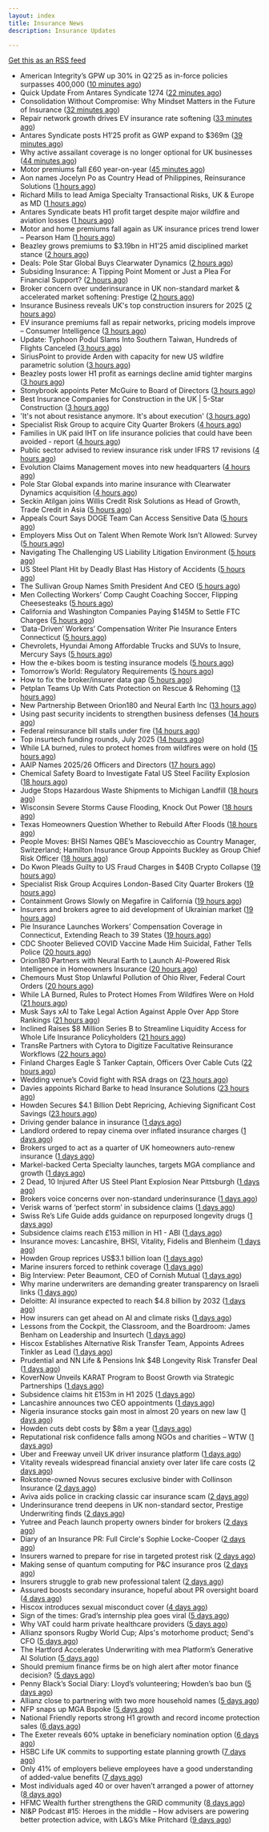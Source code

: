 ```yaml
---
layout: index
title: Insurance News
description: Insurance Updates

---
```


[Get this as an RSS feed](/insurance.rss)

<!-- news_marker starts -->
- American Integrity’s GPW up 30% in Q2’25 as in-force policies surpasses 400,000 ([10 minutes ago](https://www.reinsurancene.ws/american-integritys-gpw-up-30-in-q225-as-in-force-policies-surpasses-400000/))
- Quick Update From Antares Syndicate 1274 ([22 minutes ago](https://insurance-edge.net/2025/08/13/quick-update-from-antares-syndicate-1274/))
- Consolidation Without Compromise: Why Mindset Matters in the Future of Insurance ([32 minutes ago](https://insurance-edge.net/2025/08/13/consolidation-without-compromise-why-mindset-matters-in-the-future-of-insurance/))
- Repair network growth drives EV insurance rate softening ([33 minutes ago](https://www.postonline.co.uk/personal/7958883/repair-network-growth-drives-ev-insurance-rate-softening))
- Antares Syndicate posts H1’25 profit as GWP expand to $369m ([39 minutes ago](https://www.reinsurancene.ws/antares-syndicate-posts-h125-profit-as-gwp-expand-to-369m/))
- Why active assailant coverage is no longer optional for UK businesses ([44 minutes ago](https://www.insurancebusinessmag.com/uk/news/breaking-news/why-active-assailant-coverage-is-no-longer-optional-for-uk-businesses-545990.aspx))
- Motor premiums fall £60 year-on-year ([45 minutes ago](https://www.postonline.co.uk/personal/7958884/motor-premiums-fall-%C2%A360-year-on-year))
- Aon names Jocelyn Po as Country Head of Philippines, Reinsurance Solutions ([1 hours ago](https://www.reinsurancene.ws/aon-names-jocelyn-po-as-country-head-of-philippines-reinsurance-solutions/))
- Richard Mills to lead Amiga Specialty Transactional Risks, UK & Europe as MD ([1 hours ago](https://www.reinsurancene.ws/richard-mills-to-lead-amiga-specialty-transactional-risks-uk-europe-as-md/))
- Antares Syndicate beats H1 profit target despite major wildfire and aviation losses ([1 hours ago](https://www.insurancebusinessmag.com/uk/news/breaking-news/antares-syndicate-beats-h1-profit-target-despite-major-wildfire-and-aviation-losses-545978.aspx))
- Motor and home premiums fall again as UK insurance prices trend lower – Pearson Ham ([1 hours ago](https://www.insurancebusinessmag.com/uk/news/auto-motor/motor-and-home-premiums-fall-again-as-uk-insurance-prices-trend-lower--pearson-ham-545977.aspx))
- Beazley grows premiums to $3.19bn in H1’25 amid disciplined market stance ([2 hours ago](https://www.reinsurancene.ws/beazley-grows-premiums-to-3-19bn-in-h125-amid-disciplined-market-stance/))
- Deals: Pole Star Global Buys Clearwater Dynamics ([2 hours ago](https://insurance-edge.net/2025/08/13/deals-pole-star-global-buys-clearwater-dynamics/))
- Subsiding Insurance: A Tipping Point Moment or Just a Plea For Financial Support? ([2 hours ago](https://insurance-edge.net/2025/08/13/subsiding-insurance-a-tipping-point-moment-or-just-a-plea-for-financial-support/))
- Broker concern over underinsurance in UK non-standard market & accelerated market softening: Prestige ([2 hours ago](https://www.reinsurancene.ws/broker-concern-over-underinsurance-in-uk-non-standard-market-accelerated-market-softening-prestige/))
- Insurance Business reveals UK's top construction insurers for 2025 ([2 hours ago](https://www.insurancebusinessmag.com/uk/news/construction-engineering/insurance-business-reveals-uks-top-construction-insurers-for-2025-545976.aspx))
- EV insurance premiums fall as repair networks, pricing models improve – Consumer Intelligence ([3 hours ago](https://www.insurancebusinessmag.com/uk/news/auto-motor/ev-insurance-premiums-fall-as-repair-networks-pricing-models-improve--consumer-intelligence-545964.aspx))
- Update: Typhoon Podul Slams Into Southern Taiwan, Hundreds of Flights Canceled ([3 hours ago](https://www.insurancejournal.com/news/international/2025/08/13/835521.htm))
- SiriusPoint to provide Arden with capacity for new US wildfire parametric solution ([3 hours ago](https://www.reinsurancene.ws/siriuspoint-to-provide-arden-with-capacity-for-new-us-wildfire-parametric-solution/))
- Beazley posts lower H1 profit as earnings decline amid tighter margins ([3 hours ago](https://www.insurancebusinessmag.com/uk/news/breaking-news/beazley-posts-lower-h1-profit-as-earnings-decline-amid-tighter-margins-545957.aspx))
- Stonybrook appoints Peter McGuire to Board of Directors ([3 hours ago](https://www.reinsurancene.ws/stonybrook-appoints-peter-mcguire-to-board-of-directors/))
- Best Insurance Companies for Construction in the UK | 5-Star Construction ([3 hours ago](https://www.insurancebusinessmag.com/uk/best-insurance/best-insurance-companies-for-construction-in-the-uk--5star-construction-544185.aspx))
- 'It's not about resistance anymore. It's about execution' ([3 hours ago](https://www.insurancebusinessmag.com/uk/news/technology/its-not-about-resistance-anymore--its-about-execution-544054.aspx))
- Specialist Risk Group to acquire City Quarter Brokers ([4 hours ago](https://www.insurancebusinessmag.com/uk/news/breaking-news/specialist-risk-group-to-acquire-city-quarter-brokers-545954.aspx))
- Families in UK paid IHT on life insurance policies that could have been avoided - report ([4 hours ago](https://www.insurancebusinessmag.com/uk/news/life-insurance/families-in-uk-paid-iht-on-life-insurance-policies-that-could-have-been-avoided--report-545953.aspx))
- Public sector advised to review insurance risk under IFRS 17 revisions ([4 hours ago](https://www.insurancebusinessmag.com/uk/news/breaking-news/public-sector-advised-to-review-insurance-risk-under-ifrs-17-revisions-545952.aspx))
- Evolution Claims Management moves into new headquarters ([4 hours ago](https://www.insurancebusinessmag.com/uk/news/breaking-news/evolution-claims-management-moves-into-new-headquarters-545951.aspx))
- Pole Star Global expands into marine insurance with Clearwater Dynamics acquisition ([4 hours ago](https://www.reinsurancene.ws/pole-star-global-expands-into-marine-insurance-with-clearwater-dynamics-acquisition/))
- Seckin Atilgan joins Willis Credit Risk Solutions as Head of Growth, Trade Credit in Asia ([5 hours ago](https://www.reinsurancene.ws/seckin-atilgan-joins-willis-credit-risk-solutions-as-head-of-growth-trade-credit-in-asia/))
- Appeals Court Says DOGE Team Can Access Sensitive Data ([5 hours ago](https://www.insurancejournal.com/news/national/2025/08/13/835493.htm))
- Employers Miss Out on Talent When Remote Work Isn’t Allowed: Survey ([5 hours ago](https://www.insurancejournal.com/news/national/2025/08/13/835489.htm))
- Navigating The Challenging US Liability Litigation Environment ([5 hours ago](https://www.insurancejournal.com/news/national/2025/08/13/835502.htm))
- US Steel Plant Hit by Deadly Blast Has History of Accidents ([5 hours ago](https://www.insurancejournal.com/news/east/2025/08/13/835508.htm))
- The Sullivan Group Names Smith President And CEO ([5 hours ago](https://www.insurancejournal.com/news/west/2025/08/13/835512.htm))
- Men Collecting Workers’ Comp Caught Coaching Soccer, Flipping Cheesesteaks ([5 hours ago](https://www.insurancejournal.com/news/east/2025/08/13/835291.htm))
- California and Washington Companies Paying $145M to Settle FTC Charges ([5 hours ago](https://www.insurancejournal.com/news/west/2025/08/13/835475.htm))
- ‘Data-Driven’ Workers’ Compensation Writer Pie Insurance Enters Connecticut ([5 hours ago](https://www.insurancejournal.com/news/east/2025/08/13/835421.htm))
- Chevrolets, Hyundai Among Affordable Trucks and SUVs to Insure, Mercury Says ([5 hours ago](https://www.insurancejournal.com/news/west/2025/08/13/835499.htm))
- How the e-bikes boom is testing insurance models ([5 hours ago](https://www.postonline.co.uk/personal/7958083/how-the-e-bikes-boom-is-testing-insurance-models))
- Tomorrow’s World: Regulatory Requirements ([5 hours ago](https://www.postonline.co.uk/regulation/7958154/tomorrow%E2%80%99s-world-regulatory-requirements))
- How to fix the broker/insurer data gap ([5 hours ago](https://www.postonline.co.uk/technology/7958025/how-to-fix-the-brokerinsurer-data-gap))
- Petplan Teams Up With Cats Protection on Rescue & Rehoming ([13 hours ago](https://insurance-edge.net/2025/08/12/petplan-teams-up-with-cats-protection-on-rescue-rehoming/))
- New Partnership Between Orion180 and Neural Earth Inc ([13 hours ago](https://insurance-edge.net/2025/08/12/new-partnership-between-orion180-and-neural-earth-inc/))
- Using past security incidents to strengthen business defenses ([14 hours ago](https://www.dig-in.com/opinion/using-past-cybersecurity-incidents-to-strengthen-business-defenses))
- Federal reinsurance bill stalls under fire ([14 hours ago](https://www.dig-in.com/news/federal-reinsurance-bill-stalls-under-fire))
- Top insurtech funding rounds, July 2025 ([14 hours ago](https://www.dig-in.com/list/top-insurtech-funding-rounds-july-2025))
- While LA burned, rules to protect homes from wildfires were on hold ([15 hours ago](https://www.dig-in.com/articles/rules-to-protect-homes-from-wildfires-on-hold-la-fires))
- AAIP Names 2025/26 Officers and Directors ([17 hours ago](https://www.insurancejournal.com/news/southcentral/2025/08/12/835484.htm))
- Chemical Safety Board to Investigate Fatal US Steel Facility Explosion ([18 hours ago](https://www.insurancejournal.com/news/east/2025/08/12/835451.htm))
- Judge Stops Hazardous Waste Shipments to Michigan Landfill ([18 hours ago](https://www.insurancejournal.com/news/midwest/2025/08/12/835462.htm))
- Wisconsin Severe Storms Cause Flooding, Knock Out Power ([18 hours ago](https://www.insurancejournal.com/news/midwest/2025/08/12/835459.htm))
- Texas Homeowners Question Whether to Rebuild After Floods ([18 hours ago](https://www.insurancejournal.com/news/southcentral/2025/08/12/835448.htm))
- People Moves: BHSI Names QBE’s Masciovecchio as Country Manager, Switzerland; Hamilton Insurance Group Appoints Buckley as Group Chief Risk Officer ([18 hours ago](https://www.insurancejournal.com/news/international/2025/08/12/835438.htm))
- Do Kwon Pleads Guilty to US Fraud Charges in $40B Crypto Collapse ([19 hours ago](https://www.insurancejournal.com/news/national/2025/08/12/835435.htm))
- Specialist Risk Group Acquires London-Based City Quarter Brokers ([19 hours ago](https://www.insurancejournal.com/news/international/2025/08/12/835425.htm))
- Containment Grows Slowly on Megafire in California ([19 hours ago](https://www.insurancejournal.com/news/west/2025/08/12/835429.htm))
- Insurers and brokers agree to aid development of Ukrainian market ([19 hours ago](https://www.postonline.co.uk/news/7958879/insurers-and-brokers-agree-to-aid-development-of-ukrainian-market))
- Pie Insurance Launches Workers’ Compensation Coverage in Connecticut, Extending Reach to 39 States ([19 hours ago](https://www.insurtechinsights.com/pie-insurance-launches-workers-compensation-coverage-in-connecticut-extending-reach-to-39-states/))
- CDC Shooter Believed COVID Vaccine Made Him Suicidal, Father Tells Police ([20 hours ago](https://www.insurancejournal.com/news/southeast/2025/08/12/835406.htm))
- Orion180 Partners with Neural Earth to Launch AI-Powered Risk Intelligence in Homeowners Insurance ([20 hours ago](https://www.insurtechinsights.com/orion180-partners-with-neural-earth-to-launch-ai-powered-risk-intelligence-in-homeowners-insurance/))
- Chemours Must Stop Unlawful Pollution of Ohio River, Federal Court Orders ([20 hours ago](https://www.insurancejournal.com/news/southeast/2025/08/12/835394.htm))
- While LA Burned, Rules to Protect Homes From Wildfires Were on Hold ([21 hours ago](https://www.insurancejournal.com/news/west/2025/08/12/835391.htm))
- Musk Says xAI to Take Legal Action Against Apple Over App Store Rankings ([21 hours ago](https://www.insurancejournal.com/news/national/2025/08/12/835379.htm))
- Inclined Raises $8 Million Series B to Streamline Liquidity Access for Whole Life Insurance Policyholders ([21 hours ago](https://www.insurtechinsights.com/inclined-raises-8-million-series-b-to-streamline-liquidity-access-for-whole-life-insurance-policyholders/))
- TransRe Partners with Cytora to Digitize Facultative Reinsurance Workflows ([22 hours ago](https://www.insurtechinsights.com/transre-partners-with-cytora-to-digitize-facultative-reinsurance-workflows/))
- Finland Charges Eagle S Tanker Captain, Officers Over Cable Cuts ([22 hours ago](https://www.insurancejournal.com/news/international/2025/08/12/835374.htm))
- Wedding venue’s Covid fight with RSA drags on ([23 hours ago](https://www.postonline.co.uk/commercial/7958873/wedding-venue%E2%80%99s-covid-fight-with-rsa-drags-on))
- Davies appoints Richard Barke to head Insurance Solutions ([23 hours ago](https://www.insurancebusinessmag.com/uk/news/breaking-news/davies-appoints-richard-barke-to-head-insurance-solutions-545841.aspx))
- Howden Secures $4.1 Billion Debt Repricing, Achieving Significant Cost Savings ([23 hours ago](https://www.insurtechinsights.com/howden-secures-4-1-billion-debt-repricing-achieving-significant-cost-savings/))
- Driving gender balance in insurance ([1 days ago](https://www.insurancebusinessmag.com/uk/news/breaking-news/driving-gender-balance-in-insurance-545839.aspx))
- Landlord ordered to repay cinema over inflated insurance charges ([1 days ago](https://www.insurancebusinessmag.com/uk/news/legal-insights/landlord-ordered-to-repay-cinema-over-inflated-insurance-charges-545828.aspx))
- Brokers urged to act as a quarter of UK homeowners auto-renew insurance ([1 days ago](https://www.insurancebusinessmag.com/uk/news/property-insurance/brokers-urged-to-act-as-a-quarter-of-uk-homeowners-autorenew-insurance-545833.aspx))
- Markel-backed Certa Specialty launches, targets MGA compliance and growth ([1 days ago](https://www.insurancebusinessmag.com/uk/news/breaking-news/markelbacked-certa-specialty-launches-targets-mga-compliance-and-growth-545826.aspx))
- 2 Dead, 10 Injured After US Steel Plant Explosion Near Pittsburgh ([1 days ago](https://www.insurancejournal.com/news/east/2025/08/12/835339.htm))
- Brokers voice concerns over non-standard underinsurance ([1 days ago](https://www.postonline.co.uk/broker/7958868/brokers-voice-concerns-over-non-standard-underinsurance))
- Verisk warns of ‘perfect storm’ in subsidence claims ([1 days ago](https://www.postonline.co.uk/news/7958874/verisk-warns-of-%E2%80%98perfect-storm%E2%80%99-in-subsidence-claims))
- Swiss Re’s Life Guide adds guidance on repurposed longevity drugs ([1 days ago](https://ifamagazine.com/swiss-res-life-guide-adds-guidance-on-repurposed-longevity-drugs/))
- Subsidence claims reach £153 million in H1 - ABI ([1 days ago](https://www.insurancebusinessmag.com/uk/news/catastrophe/subsidence-claims-reach-153-million-in-h1--abi-545817.aspx))
- Insurance moves: Lancashire, BHSI, Vitality, Fidelis and Blenheim ([1 days ago](https://www.insurancebusinessmag.com/uk/news/breaking-news/insurance-moves-lancashire-bhsi-vitality-fidelis-and-blenheim-545816.aspx))
- Howden Group reprices US$3.1 billion loan ([1 days ago](https://www.insurancebusinessmag.com/uk/news/breaking-news/howden-group-reprices-us3-1-billion-loan-545809.aspx))
- Marine insurers forced to rethink coverage ([1 days ago](https://www.insurancebusinessmag.com/uk/news/marine/marine-insurers-forced-to-rethink-coverage-545808.aspx))
- Big Interview: Peter Beaumont, CEO of Cornish Mutual ([1 days ago](https://www.postonline.co.uk/commercial/7957996/big-interview-peter-beaumont-ceo-of-cornish-mutual))
- Why marine underwriters are demanding greater transparency on Israeli links ([1 days ago](https://www.postonline.co.uk/lloyd%E2%80%99slondon/7958862/why-marine-underwriters-are-demanding-greater-transparency-on-israeli-links))
- Deloitte: AI insurance expected to reach $4.8 billion by 2032 ([1 days ago](https://www.dig-in.com/news/deloitte-ai-insurance-expected-to-reach-4-8-billion-by-2032))
- How insurers can get ahead on AI and climate risks ([1 days ago](https://www.dig-in.com/news/how-insurers-can-get-ahead-on-ai-and-climate-risks))
- Lessons from the Cockpit, the Classroom, and the Boardroom: James Benham on Leadership and Insurtech ([1 days ago](https://www.insurtechinsights.com/lessons-from-the-cockpit-the-classroom-and-the-boardroom-james-benham-on-leadership-and-insurtech/))
- Hiscox Establishes Alternative Risk Transfer Team, Appoints Adrees Tinkler as Lead ([1 days ago](https://www.insurtechinsights.com/hiscox-establishes-alternative-risk-transfer-team-appoints-adrees-tinkler-as-lead/))
- Prudential and NN Life & Pensions Ink $4B Longevity Risk Transfer Deal ([1 days ago](https://www.insurtechinsights.com/prudential-and-nn-life-pensions-ink-4b-longevity-risk-transfer-deal/))
- KoverNow Unveils KARAT Program to Boost Growth via Strategic Partnerships ([1 days ago](https://www.insurtechinsights.com/kovernow-unveils-karat-program-to-boost-growth-via-strategic-partnerships/))
- Subsidence claims hit £153m in H1 2025 ([1 days ago](https://www.postonline.co.uk/claims/7958872/subsidence-claims-hit-%C2%A3153m-in-h1-2025))
- Lancashire announces two CEO appointments ([1 days ago](https://www.postonline.co.uk/lloyd%E2%80%99slondon/7958870/lancashire-announces-two-ceo-appointments))
- Nigeria insurance stocks gain most in almost 20 years on new law ([1 days ago](https://www.dig-in.com/articles/nigeria-insurance-stocks-gain-most-20-years-on-new-law))
- Howden cuts debt costs by $8m a year ([1 days ago](https://www.postonline.co.uk/news/7958871/howden-cuts-debt-costs-by-8m-a-year))
- Reputational risk confidence falls among NGOs and charities – WTW ([1 days ago](https://www.insurancebusinessmag.com/uk/news/non-profits/reputational-risk-confidence-falls-among-ngos-and-charities--wtw-545741.aspx))
- Uber and Freeway unveil UK driver insurance platform ([1 days ago](https://www.postonline.co.uk/personal/7958864/uber-and-freeway-unveil-uk-driver-insurance-platform))
- Vitality reveals widespread financial anxiety over later life care costs ([2 days ago](https://ifamagazine.com/vitality-reveals-widespread-financial-anxiety-over-later-life-care-costs/))
- Rokstone-owned Novus secures exclusive binder with Collinson Insurance ([2 days ago](https://www.insurancebusinessmag.com/uk/news/breaking-news/rokstoneowned-novus-secures-exclusive-binder-with-collinson-insurance-545690.aspx))
- Aviva aids police in cracking classic car insurance scam ([2 days ago](https://www.postonline.co.uk/claims/7958866/aviva-aids-police-in-cracking-classic-car-insurance-scam))
- Underinsurance trend deepens in UK non-standard sector, Prestige Underwriting finds ([2 days ago](https://www.insurancebusinessmag.com/uk/news/breaking-news/underinsurance-trend-deepens-in-uk-nonstandard-sector-prestige-underwriting-finds-545681.aspx))
- Yutree and Peach launch property owners binder for brokers ([2 days ago](https://www.insurancebusinessmag.com/uk/news/property-insurance/yutree-and-peach-launch-property-owners-binder-for-brokers-545680.aspx))
- Diary of an Insurance PR: Full Circle's Sophie Locke-Cooper ([2 days ago](https://www.postonline.co.uk/people/7957975/diary-of-an-insurance-pr-full-circles-sophie-locke-cooper))
- Insurers warned to prepare for rise in targeted protest risk ([2 days ago](https://www.postonline.co.uk/risk-management/7958207/insurers-warned-to-prepare-for-rise-in-targeted-protest-risk))
- Making sense of quantum computing for P&C insurance pros ([2 days ago](https://www.dig-in.com/opinion/making-sense-of-quantum-computing-for-p-c-insurance-pros))
- Insurers struggle to grab new professional talent ([2 days ago](https://www.dig-in.com/news/insurers-struggle-to-grab-new-professional-talent))
- Assured boosts secondary insurance, hopeful about PR oversight board ([4 days ago](https://www.dig-in.com/news/assured-boosts-secondary-insurance-hopeful-about-pr-oversight-board))
- Hiscox introduces sexual misconduct cover ([4 days ago](https://www.postonline.co.uk/commercial/7958861/hiscox-introduces-sexual-misconduct-cover))
- Sign of the times: Grad’s internship plea goes viral ([5 days ago](https://www.postonline.co.uk/news/7958858/sign-of-the-times-grad%E2%80%99s-internship-plea-goes-viral))
- Why VAT could harm private healthcare providers ([5 days ago](https://ifamagazine.com/why-vat-could-harm-private-healthcare-providers/))
- Allianz sponsors Rugby World Cup; Alps's motorhome product; Send's CFO ([5 days ago](https://www.postonline.co.uk/news/7958853/allianz-sponsors-rugby-world-cup-alpss-motorhome-product-sends-cfo))
- The Hartford Accelerates Underwriting with mea Platform’s Generative AI Solution ([5 days ago](https://www.insurtechinsights.com/the-hartford-accelerates-underwriting-with-mea-platforms-generative-ai-solution/))
- Should premium finance firms be on high alert after motor finance decision? ([5 days ago](https://www.postonline.co.uk/regulation/7958311/should-premium-finance-firms-be-on-high-alert-after-motor-finance-decision))
- Penny Black’s Social Diary: Lloyd’s volunteering; Howden’s bao bun ([5 days ago](https://www.postonline.co.uk/people/7958082/penny-black%E2%80%99s-social-diary-lloyd%E2%80%99s-volunteering-howden%E2%80%99s-bao-bun))
- Allianz close to partnering with two more household names ([5 days ago](https://www.postonline.co.uk/news/7958857/allianz-close-to-partnering-with-two-more-household-names))
- NFP snaps up MGA Bspoke ([5 days ago](https://www.postonline.co.uk/news/7958856/nfp-snaps-up-mga-bspoke))
- National Friendly reports strong H1 growth and record income protection sales ([6 days ago](https://ifamagazine.com/national-friendly-reports-strong-h1-growth-and-record-income-protection-sales/))
- The Exeter reveals 60% uptake in beneficiary nomination option ([6 days ago](https://ifamagazine.com/the-exeter-reveals-60-uptake-in-beneficiary-nomination-option/))
- HSBC Life UK commits to supporting estate planning growth ([7 days ago](https://ifamagazine.com/hsbc-life-uk-commits-to-supporting-estate-planning-growth/))
- Only 41% of employers believe employees have a good understanding of added-value benefits ([7 days ago](https://ifamagazine.com/only-41-of-employers-believe-employees-have-a-good-understanding-of-added-value-benefits/))
- Most individuals aged 40 or over haven’t arranged a power of attorney ([8 days ago](https://ifamagazine.com/most-individuals-aged-40-or-over-havent-arranged-a-power-of-attorney/))
- HFMC Wealth further strengthens the GRiD community ([8 days ago](https://ifamagazine.com/hfmc-wealth-further-strengthens-the-grid-community/))
- NI&P Podcast #15: Heroes in the middle – How advisers are powering better protection advice, with L&G’s Mike Pritchard ([9 days ago](https://ifamagazine.com/nip-podcast-15-heroes-in-the-middle-how-advisers-are-powering-better-protection-advice-with-lgs-mike-pritchard/))

<!-- news_marker ends -->